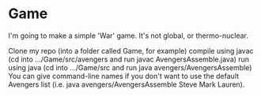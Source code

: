 # Game
I'm going to make a simple 'War' game. It's not global, or thermo-nuclear. 

Clone my repo (into a folder called Game, for example)
compile using javac (cd into .../Game/src/avengers and run javac AvengersAssemble.java)
run using java (cd into .../Game/src and run java avengers/AvengersAssemble)
You can give command-line names if you don't want to use the default Avengers list (i.e. java avengers/AvengersAssemble Steve Mark Lauren).


